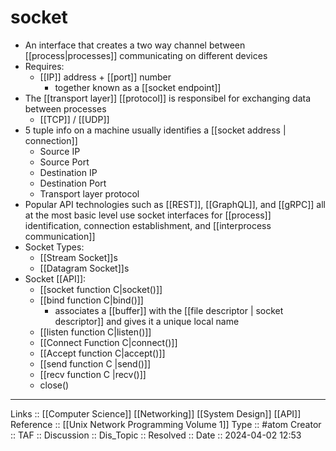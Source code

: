 # socket

- An interface that creates a two way channel between [[process|processes]] communicating on different devices
- Requires:
	- [[IP]] address + [[port]] number
		- together known as a [[socket endpoint]]
- The [[transport layer]] [[protocol]] is responsibel for exchanging data between processes
	- [[TCP]] / [[UDP]]
- 5 tuple info on a machine usually identifies a [[socket address | connection]]
	- Source IP
	- Source Port
	- Destination IP
	- Destination Port
	- Transport layer protocol
- Popular API technologies such as [[REST]], [[GraphQL]], and [[gRPC]] all at the most basic level use socket interfaces for [[process]] identification, connection establishment, and [[interprocess communication]]
- Socket Types:
	- [[Stream Socket]]s
	- [[Datagram Socket]]s
- Socket [[API]]:
	- [[socket function C|socket()]]
	- [[bind function C|bind()]]
		- associates a [[buffer]] with the [[file descriptor | socket descriptor]] and gives it a unique local name
	- [[listen function C|listen()]]
	- [[Connect Function C|connect()]]
	- [[Accept function C|accept()]]
	- [[send function C |send()]]
	- [[recv function C |recv()]]
	- close()
---
Links :: [[Computer Science]] [[Networking]] [[System Design]] [[API]]
Reference :: [[Unix Network Programming Volume 1]]
Type :: #atom
Creator ::
TAF ::
Discussion ::
Dis_Topic :: 
Resolved ::
Date :: 2024-04-02 12:53
